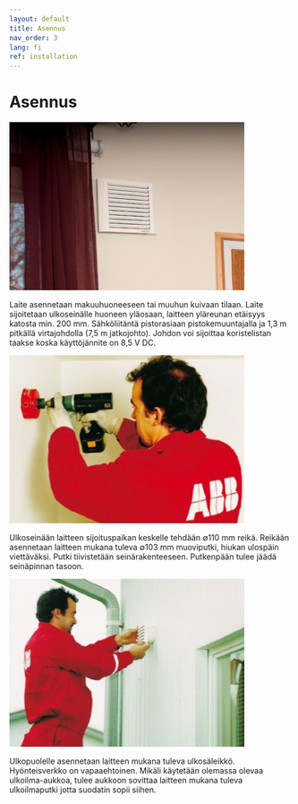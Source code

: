 ```yaml
---
layout: default
title: Asennus
nav_order: 3
lang: fi
ref: installation
---
```


# Asennus

<p><img src="/assets/images/pic01.png" width="420px" /></p>

Laite asennetaan makuuhuoneeseen tai muuhun kuivaan tilaan. Laite sijoitetaan ulkoseinälle huoneen yläosaan, laitteen yläreunan etäisyys katosta min. 200 mm. Sähköliitäntä pistorasiaan pistokemuuntajalla ja 1,3 m pitkällä virtajohdolla (7,5 m jatkojohto). Johdon voi sijoittaa koristelistan taakse koska käyttöjännite on 8,5 V DC.

<p><img src="/assets/images/pic02.png" width="420px" /></p>

Ulkoseinään laitteen sijoituspaikan keskelle tehdään ∅110 mm reikä. Reikään asennetaan laitteen mukana tuleva ∅103 mm muoviputki, hiukan ulospäin viettäväksi. Putki tiivistetään seinärakenteeseen. Putkenpään tulee jäädä seinäpinnan tasoon.

<p><img src="/assets/images/pic03.png" width="420px" /></p>

Ulkopuolelle asennetaan laitteen mukana tuleva ulkosäleikkö. Hyönteisverkko on vapaaehtoinen. Mikäli käytetään olemassa olevaa ulkoilma-aukkoa, tulee aukkoon sovittaa laitteen mukana tuleva ulkoilmaputki jotta suodatin sopii siihen.
